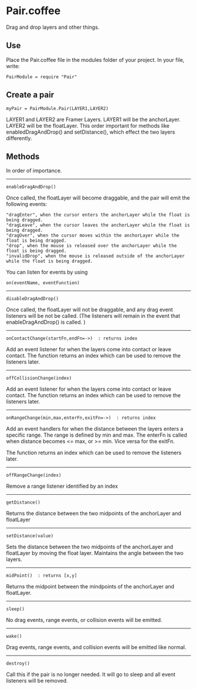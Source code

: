 # Pair.coffee

Drag and drop layers and other things. 


## Use

Place the Pair.coffee file in the modules folder of your project.
In your file, write:

	PairModule = require "Pair"


## Create a pair

	myPair = PairModule.Pair(LAYER1,LAYER2)


LAYER1 and LAYER2 are Framer Layers. LAYER1 will be the anchorLayer. LAYER2 will be the floatLayer. This order important for methods like enabledDragAndDrop() and setDistance(), which effect the two layers differently. 


## Methods
In order of importance. 

---

	enableDragAndDrop()

Once called, the floatLayer will become draggable, and the pair will emit the following events: 

	"dragEnter", when the cursor enters the anchorLayer while the float is being dragged.
	"dragLeave", when the cursor leaves the anchorLayer while the float is being dragged. 
	"dragOver", when the cursor moves within the anchorLayer while the float is being dragged.
	"drop", when the mouse is released over the anchorLayer while the float is being dragged.
	"invalidDrop", when the mouse is released outside of the anchorLayer while the float is being dragged.

You can listen for events by using

	on(eventName, eventFunction)


---

	disableDragAndDrop()

Once called, the floatLayer will not be draggable, and any drag event listeners will be not be called. (The listeners will remain in the event that enableDragAndDrop() is called. )


---

	onContactChange(startFn,endFn=->)  : returns index

Add an event listener for when the layers come into contact or leave contact.
The function returns an index which can be used to remove the listeners later.


---

	offCollisionChange(index)

Add an event listener for when the layers come into contact or leave contact.
The function returns an index which can be used to remove the listeners later.


---

	onRangeChange(min,max,enterFn,exitFn=->)  : returns index


Add an event handlers for when the distance between the layers enters a specific range. The range is defined by min and max. The enterFn is called when distance becomes \<= max, or \>= min. Vice versa for the exitFn.

The function returns an index which can be used to remove the listeners later.


---

	offRangeChange(index)

Remove a range listener identified by an index


---

	getDistance()

Returns the distance between the two midpoints of the anchorLayer and floatLayer


---

	setDistance(value)

Sets the distance between the two midpoints of the anchorLayer and floatLayer by moving the float layer. Maintains the angle between the two layers. 


---

	midPoint()  : returns [x,y]

Returns the midpoint between the mindpoints of the anchorLayer and floatLayer.


---

	sleep()

No drag events, range events, or collision events will be emitted.


---

	wake()

Drag events, range events, and collision events will be emitted like normal.


---

	destroy()

Call this if the pair is no longer needed. It will go to sleep and all event listeners will be removed. 



